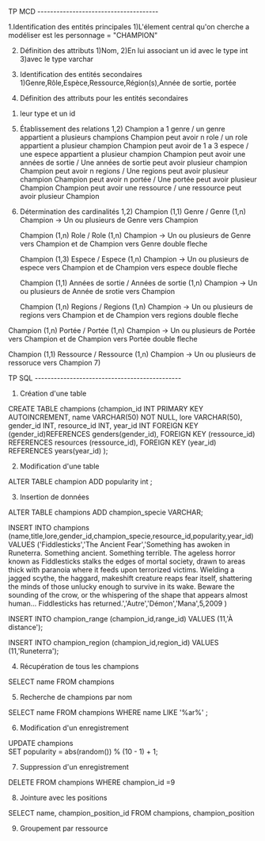 TP MCD --------------------------------------

1.Identification des entités principales
1)L'élement central qu'on cherche a modéliser est les personnage = "CHAMPION"
 
 2. Définition des attributs
 1)Nom,
 2)En lui associant un id avec le type int 
 3)avec le type varchar

 3. Identification des entités secondaires
 1)Genre,Rôle,Espèce,Ressource,Région(s),Année de sortie, portée

 4. Définition des attributs pour les entités secondaires
 1) leur type et un id
    
 5. Établissement des relations
1,2) Champion a 1 genre / un genre appartient a plusieurs champions
Champion peut avoir n role / un role appartient a plusieur champion
Champion peut avoir de 1 a 3 espece / une espece appartient a plusieur champion
Champion peut avoir une années de sortie / Une années de sortie peut avoir plusieur champion
Champion peut avoir n regions / Une regions peut avoir plusieur champion
Champion peut avoir n portée / Une portée peut avoir plusieur Champion
Champion peut avoir une ressource / une ressource peut avoir plusieur Champion

6. Détermination des cardinalités
1,2) Champion (1,1) Genre / Genre (1,n) Champion  -> Un ou plusieurs  de Genre vers Champion

   Champion (1,n) Role / Role (1,n) Champion -> Un ou plusieurs de Genre vers Champion et de Champion vers Genre double fleche
   
   Champion (1,3) Espece / Espece (1,n) Champion -> Un ou plusieurs de espece vers Champion et de Champion vers espece double fleche
   
   Champion (1,1) Années de sortie / Années de sortie (1,n) Champion -> Un ou plusieurs  de Année de srotie vers Champion
   
   Champion (1,n) Regions / Regions (1,n) Champion -> Un ou plusieurs de regions vers Champion et de Champion vers regions double fleche
   
  Champion (1,n) Portée / Portée (1,n) Champion -> Un ou plusieurs  de Portée vers Champion et de Champion vers Portée double fleche

  Champion (1,1) Ressource / Ressource (1,n) Champion -> Un ou plusieurs  de ressoruce vers Champion
7)

TP SQL ----------------------------------------------

1. Création d'une table

CREATE TABLE champions
(champion_id INT PRIMARY KEY AUTOINCREMENT,
    name VARCHAR(50) NOT NULL,
    lore VARCHAR(50),
    gender_id INT,
    resource_id INT,
    year_id INT
    FOREIGN KEY (gender_id)REFERENCES genders(gender_id),
    FOREIGN KEY (ressource_id) REFERENCES resources (ressource_id),
    FOREIGN KEY (year_id) REFERENCES years(year_id)
    );

2. Modification d'une table

ALTER TABLE champion
ADD popularity int ;

3. Insertion de données

ALTER TABLE champions
ADD champion_specie VARCHAR;

INSERT INTO champions (name,title,lore,gender_id,champion_specie,resource_id,popularity,year_id)
VALUES
('Fiddlesticks','The Ancient Fear','Something has awoken in Runeterra. Something ancient. Something terrible. The ageless horror known as Fiddlesticks stalks the edges of mortal society, drawn to areas thick with paranoia where it feeds upon terrorized victims. Wielding a jagged scythe, the haggard, makeshift creature reaps fear itself, shattering the minds of those unlucky enough to survive in its wake. Beware the sounding of the crow, or the whispering of the shape that appears almost human... Fiddlesticks has returned.','Autre','Démon','Mana',5,2009 )

INSERT INTO champion_range (champion_id,range_id)
VALUES
(11,'À distance');


INSERT INTO champion_region (champion_id,region_id)
VALUES
(11,'Runeterra');

4. Récupération de tous les champions

SELECT name FROM champions

5. Recherche de champions par nom

SELECT name FROM champions
WHERE  name LIKE '%ar%' ;

6. Modification d'un enregistrement

UPDATE champions  
SET popularity = abs(random()) % (10 - 1) + 1;

7. Suppression d'un enregistrement

DELETE FROM champions
WHERE champion_id =9

8. Jointure avec les positions

SELECT name, champion_position_id FROM champions, champion_position

9. Groupement par ressource


